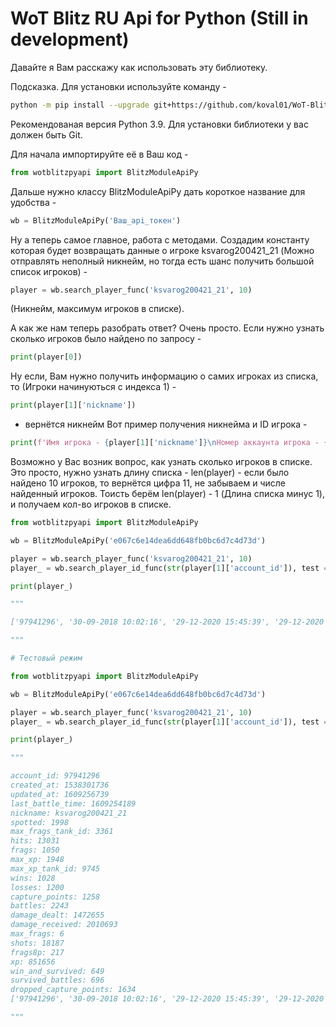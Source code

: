 # WoT Blitz RU Api for Python (Still in development)

Давайте я Вам расскажу как использовать эту библиотеку.

Подсказка. Для установки используйте команду - 
```sh
python -m pip install --upgrade git+https://github.com/koval01/WoT-Blitz-RU-Api-Python
```
Рекомендованая версия Python 3.9. Для установки библиотеки у вас должен быть Git.

Для начала импортируйте её в Ваш код - 
```python
from wotblitzpyapi import BlitzModuleApiPy
```
Дальше нужно классу BlitzModuleApiPy дать короткое название для удобства - 
```python
wb = BlitzModuleApiPy('Ваш_api_токен')
```
Ну а теперь самое главное, работа с методами. Создадим константу которая будет возвращать данные о 
игроке ksvarog200421_21 (Можно отправлять неполный никнейм, но тогда есть шанс получить большой список 
игроков) -
```python
player = wb.search_player_func('ksvarog200421_21', 10)
```
(Никнейм, максимум игроков в списке).

А как же нам теперь разобрать ответ?
Очень просто. Если нужно узнать сколько игроков было найдено по запросу - 
```python
print(player[0])
```
Ну если, Вам нужно получить информацию о самих игроках из списка, то (Игроки начинуються с индекса 1) -
```python
print(player[1]['nickname'])
```
- вернётся никнейм
Вот пример получения никнейма и ID игрока -
```python
print(f'Имя игрока - {player[1]['nickname']}\nНомер аккаунта игрока - {player[1]['account_id']}')
```
Возможно у Вас возник вопрос, как узнать сколько игроков в списке. Это просто, нужно узнать длину списка - len(player) - если было 
найдено 10 игроков, то вернётся цифра 11, не забываем и числе найденный игроков. Тоисть берём len(player) - 1 (Длина списка минус 1), и получаем
кол-во игроков в списке.

```python
from wotblitzpyapi import BlitzModuleApiPy

wb = BlitzModuleApiPy('e067c6e14dea6dd648fb0bc6d7c4d73d')

player = wb.search_player_func('ksvarog200421_21', 10)
player_ = wb.search_player_id_func(str(player[1]['account_id']), test = True)

print(player_)

"""

['97941296', '30-09-2018 10:02:16', '29-12-2020 15:45:39', '29-12-2020 15:03:09', 'ksvarog200421_21', '1998', '3361', '13031', '1050', '1948', '9745', '1028', '1200', '1258', '2243', '1472655', '2010693', '6', '18187', '217', '851656', '649', '696', '1634']

"""

# Тестовый режим

from wotblitzpyapi import BlitzModuleApiPy

wb = BlitzModuleApiPy('e067c6e14dea6dd648fb0bc6d7c4d73d')

player = wb.search_player_func('ksvarog200421_21', 10)
player_ = wb.search_player_id_func(str(player[1]['account_id']), test = True)

print(player_)

"""

account_id: 97941296
created_at: 1538301736
updated_at: 1609256739
last_battle_time: 1609254189
nickname: ksvarog200421_21
spotted: 1998
max_frags_tank_id: 3361
hits: 13031
frags: 1050
max_xp: 1948
max_xp_tank_id: 9745
wins: 1028
losses: 1200
capture_points: 1258
battles: 2243
damage_dealt: 1472655
damage_received: 2010693
max_frags: 6
shots: 18187
frags8p: 217
xp: 851656
win_and_survived: 649
survived_battles: 696
dropped_capture_points: 1634
['97941296', '30-09-2018 10:02:16', '29-12-2020 15:45:39', '29-12-2020 15:03:09', 'ksvarog200421_21', '1998', '3361', '13031', '1050', '1948', '9745', '1028', '1200', '1258', '2243', '1472655', '2010693', '6', '18187', '217', '851656', '649', '696', '1634']

"""
```
